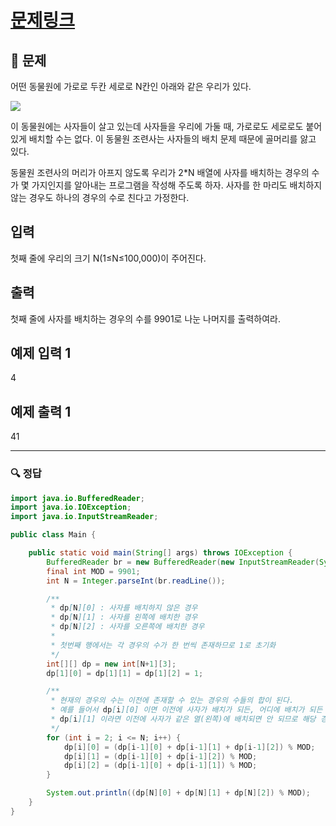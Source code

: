 # [문제링크](https://www.acmicpc.net/problem/1309)

## 📝 문제

어떤 동물원에 가로로 두칸 세로로 N칸인 아래와 같은 우리가 있다.

![](https://www.acmicpc.net/upload/201004/dnfl.JPG)

이 동물원에는 사자들이 살고 있는데 사자들을 우리에 가둘 때, 가로로도 세로로도 붙어 있게 배치할 수는 없다. 이 동물원 조련사는 사자들의 배치 문제 때문에 골머리를 앓고 있다.

동물원 조련사의 머리가 아프지 않도록 우리가 2*N 배열에 사자를 배치하는 경우의 수가 몇 가지인지를 알아내는 프로그램을 작성해 주도록 하자. 사자를 한 마리도 배치하지 않는 경우도 하나의 경우의 수로 친다고 가정한다.

## 입력

첫째 줄에 우리의 크기 N(1≤N≤100,000)이 주어진다.

## 출력

첫째 줄에 사자를 배치하는 경우의 수를 9901로 나눈 나머지를 출력하여라.

## 예제 입력 1 

4

## 예제 출력 1 

41

---

### 🔍 정답

```java
import java.io.BufferedReader;
import java.io.IOException;
import java.io.InputStreamReader;

public class Main {

    public static void main(String[] args) throws IOException {
        BufferedReader br = new BufferedReader(new InputStreamReader(System.in));
        final int MOD = 9901;
        int N = Integer.parseInt(br.readLine());

        /**
         * dp[N][0] : 사자를 배치하지 않은 경우
         * dp[N][1] : 사자를 왼쪽에 배치한 경우
         * dp[N][2] : 사자를 오른쪽에 배치한 경우
         * 
         * 첫번째 행에서는 각 경우의 수가 한 번씩 존재하므로 1로 초기화
         */
        int[][] dp = new int[N+1][3];
        dp[1][0] = dp[1][1] = dp[1][2] = 1;

        /**
         * 현재의 경우의 수는 이전에 존재할 수 있는 경우의 수들의 합이 된다.
         * 예를 들어서 dp[i][0] 이면 이전에 사자가 배치가 되든, 어디에 배치가 되든 상관이 없으므로 dp[i-1][0~2] 를 모두 더하고
         * dp[i][1] 이라면 이전에 사자가 같은 열(왼쪽)에 배치되면 안 되므로 해당 경우를 제외하고 더하면 된다!
         */
        for (int i = 2; i <= N; i++) {
            dp[i][0] = (dp[i-1][0] + dp[i-1][1] + dp[i-1][2]) % MOD;
            dp[i][1] = (dp[i-1][0] + dp[i-1][2]) % MOD;
            dp[i][2] = (dp[i-1][0] + dp[i-1][1]) % MOD;
        }

        System.out.println((dp[N][0] + dp[N][1] + dp[N][2]) % MOD);
    }
}

```